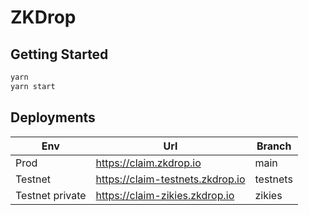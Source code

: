 # ZKDrop

## Getting Started

```bash
yarn
yarn start
```

## Deployments

| Env | Url  | Branch  |
|---|---|---|
|  Prod |  https://claim.zkdrop.io |  main |
|  Testnet | https://claim-testnets.zkdrop.io  | testnets  |
|  Testnet private | https://claim-zikies.zkdrop.io  | zikies  |

